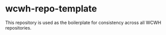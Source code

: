 # wcwh-repo-template
This repository is used as the boilerplate for consistency across all WCWH repositories.
